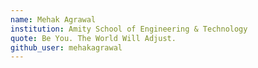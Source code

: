 ```yaml
---
name: Mehak Agrawal
institution: Amity School of Engineering & Technology
quote: Be You. The World Will Adjust.
github_user: mehakagrawal
---
```

